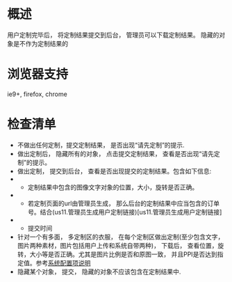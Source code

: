 # 概述

用户定制完毕后， 将定制结果提交到后台， 管理员可以下载定制结果。 隐藏的对象是不作为定制结果的

# 浏览器支持

ie9+, firefox, chrome

# 检查清单
* 不做出任何定制，提交定制结果， 是否出现“请先定制”的提示.
* 做出定制后， 隐藏所有的对象， 点击提交定制结果， 查看是否出现“请先定制”的提示。
* 做出定制， 提交到后台， 查看是否出现提交的定制结果。包含如下信息:
*   * 定制结果中包含的图像文字对象的位置，大小，旋转是否正确。
*   * 若定制页面的url由管理员生成， 那么后台的定制结果中应当包含的订单号。结合(us11.管理员生成用户定制链接)[us11.管理员生成用户定制链接]
*   * 提交时间
* 针对一个有多面， 多定制区的衣服， 在每个定制区做出定制(至少包含文字，图片两种素材，图片包括用户上传和系统自带两种)， 下载后， 查看位置，旋转，大小等是否正确。尤其是图片比例是否和原图一致， 并且PPI是否达到指定值。参考[系统配置项说明](index.html#系统配置项说明.md)
* 隐藏某个对象， 提交， 隐藏的对象不应该包含在定制结果中.

